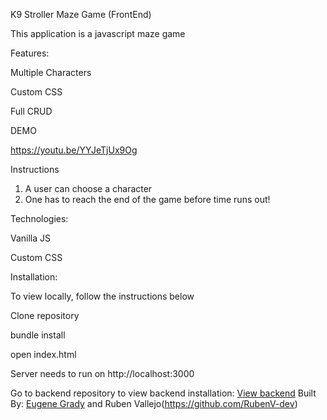 
K9 Stroller Maze Game (FrontEnd)

This application is a javascript maze game 

Features:

Multiple Characters

Custom CSS

Full CRUD 

DEMO

https://youtu.be/YYJeTjUx9Og

Instructions
1. A user can choose a character
2. One has to reach the end of the game before time runs out!

Technologies:

Vanilla JS

Custom CSS

Installation:

To view locally, follow the instructions below

Clone repository

bundle install

open index.html

Server needs to run on http://localhost:3000

Go to backend repository to view backend installation: [View backend](https://github.com/Genegrady/k9_stroller_api)
Built By: [Eugene Grady](https://github.com/Genegrady) and Ruben Vallejo(https://github.com/RubenV-dev)
